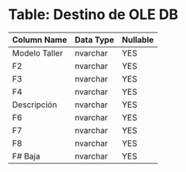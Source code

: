 # Table: Destino de OLE DB

| Column Name | Data Type | Nullable |
|-------------|-----------|----------|
| Modelo Taller | nvarchar | YES |
| F2 | nvarchar | YES |
| F3 | nvarchar | YES |
| F4 | nvarchar | YES |
| Descripción | nvarchar | YES |
| F6 | nvarchar | YES |
| F7 | nvarchar | YES |
| F8 | nvarchar | YES |
| F# Baja | nvarchar | YES |
